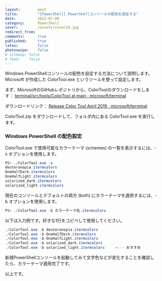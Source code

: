 ```yaml
---
layout:        post
title:         "[PowerShell] PowerShellコンソールの配色を設定する"
date:          2022-07-09
category:      PowerShell
cover:         /assets/cover14.jpg
redirect_from:
comments:      true
published:     true
latex:         false
photoswipe:    false
# sitemap: false
# feed:    false
---
```


Windows PowerShellコンソールの配色を設定する方法について説明します。
Microsoft が作成した ColorTool.exe というツールを使って設定します。

まず、MicrosoftのGitHubレポジトリから、ColorToolのダウンロードをします：
[terminal/src/tools/ColorTool at main · microsoft/terminal](https://github.com/microsoft/terminal/tree/main/src/tools/ColorTool)

ダウンロードリンク：
[Release Color Tool April 2019 · microsoft/terminal](https://github.com/microsoft/terminal/releases/tag/1904.29002)

ColorTool.zip をダウンロードして、フォルダ内にある ColorTool.exe を実行します。


### Windows PowerShell の配色設定

ColorTool.exe で使用可能なカラーテーマ (schemes) の一覧を表示するには、-s オプションを使用します。
```ps1
PS> ./ColorTool.exe -s
deuteranopia.itermcolors
OneHalfDark.itermcolors
OneHalfLight.itermcolors
solarized_dark.itermcolors
solarized_light.itermcolors
```

現在のコンソールとデフォルトの両方 (both) にカラーテーマを適用するには、-b オプションを使用します。
```ps1
PS> ./ColorTool.exe -b カラーテーマ名.itermcolors
```

以下は入力例です。好きな1行をコピペして使用してください。
```ps1
./ColorTool.exe -b deuteranopia.itermcolors
./ColorTool.exe -b OneHalfDark.itermcolors
./ColorTool.exe -b OneHalfLight.itermcolors
./ColorTool.exe -b solarized_dark.itermcolors
./ColorTool.exe -b solarized_light.itermcolors     <--- おすすめ
```

新規PowerShellコンソールを起動してみて文字色などが変化することを確認したら、カラーテーマ適用完了です。

以上です。
